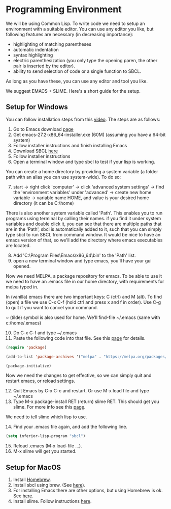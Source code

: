 # Programming Environment

We will be using Common Lisp. To write code we need to setup an environment with a suitable editor. You can use any editor you like, but following features are necessary (in decreasing importance):

* highlighting of matching parentheses
* automatic indentation
* syntax highlighting
* electric parenthesization (you only type the opening paren, the other pair is inserted by the editor).
* ability to send selection of code or a single function to SBCL.

As long as you have these, you can use any editor and tool you like.

We suggest EMACS + SLIME. Here's a short guide for the setup.

## Setup for Windows
You can follow installation steps from this [video](https://www.youtube.com/watch?v=VnWVu8VVDbI&t=2s).
The steps are as follows:
1. Go to Emacs download [page](https://ftp.gnu.org/gnu/emacs/windows/emacs-27/)
2. Get emacs-27.2-x86_64-installer.exe (60M) (assuming you have a 64-bit system)
3. Follow installer instructions and finish installing Emacs
4. Download SBCL [here](http://prdownloads.sourceforge.net/sbcl/sbcl-2.2.2-x86-windows-binary.msi)
5. Follow installer instructions
6. Open a terminal window and type sbcl to test if your lisp is working.

You can create a home directory by providing a system variable (a folder path with an alias you can use system-wide). To do so:

7. start -> right click 'computer' -> click 'advanced system settings' -> find the 'environment variables' under 'advanced' -> create new home variable -> variable name HOME, and value is your desired home directory (it can be C:\home)

There is also another system variable called 'Path'. This enables you to run programs using terminal by calling their names. if you find it under system variables and double click it, you can see that there are multiple paths that are in the 'Path', sbcl is automatically added to it, such that you can simply type sbcl to run SBCL from command window. It would be nice to have an emacs version of that, so we'll add the directory where emacs executables are located.

8. Add 'C:\Program Files\Emacs\x86_64\bin' to the 'Path' list.
9. open a new terminal window and type emacs, you'll have your gui opened.

Now we need MELPA, a package repository for emacs. To be able to use it we need to have an .emacs file in our home directory, with requirements for melpa typed in.

In (vanilla) emacs there are two important keys: C (ctrl) and M (alt). To find (open) a file we use C-x C-f (hold ctrl and press x and f in order). Use C-g to quit if you want to cancel your command.

~ (tilde) symbol is also used for home. We'll find-file ~/.emacs (same with c:/home/.emacs)

10. Do C-x C-f and type ~/.emacs
11. Paste the following code into that file. See this [page](https://melpa.org/#/getting-started) for details.
```lisp
(require 'package)

(add-to-list 'package-archives '("melpa" . "https://melpa.org/packages/") t)

(package-initialize)
```
Now we need the changes to get effective, so we can simply quit and restart emacs, or reload settings.

12. Quit Emacs by C-x C-c and restart. Or use M-x load file and type ~/.emacs
13. Type M-x package-install RET (return) slime RET. This should get you slime. For more info see this [page](https://slime.common-lisp.dev/doc/html/Installation.html).

We need to tell slime which lisp to use.

14. Find your .emacs file again, and add the following line.
```lisp
(setq inferior-lisp-program "sbcl")
```
15. Reload .emacs (M-x load-file ...).
16. M-x slime will get you started.

## Setup for MacOS
1. Install [Homebrew](https://brew.sh).
2. Install sbcl using brew. (See [here](https://formulae.brew.sh/formula/sbcl)).
3. For installing Emacs there are other options, but using Homebrew is ok. See [here](https://www.gnu.org/software/emacs/download.html).
4. Install slime. Follow instructions [here](https://slime.common-lisp.dev/doc/html/Installation.html#Installation).